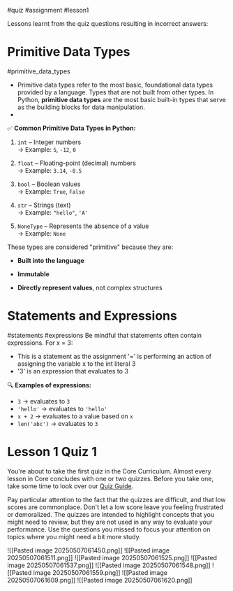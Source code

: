#quiz #assignment #lesson1

Lessons learnt from the quiz questions resulting in incorrect answers:
# **Primitive Data Types**
#primitive_data_types

- Primitive data types refer to the most basic, foundational data types provided by a language. Types that are not built from other types. In Python, **primitive data types** are the most basic built-in types that serve as the building blocks for data manipulation.
- 
✅ **Common Primitive Data Types in Python:**

1. `int` – Integer numbers  
   → Example: `5`, `-12`, `0`

2. `float` – Floating-point (decimal) numbers  
   → Example: `3.14`, `-0.5`

3. `bool` – Boolean values  
   → Example: `True`, `False`

4. `str` – Strings (text)  
   → Example: `"hello"`, `'A'`

5. `NoneType` – Represents the absence of a value  
   → Example: `None`

These types are considered "primitive" because they are:

- **Built into the language**
    
- **Immutable**
    
- **Directly represent values**, not complex structures

# Statements and Expressions
#statements #expressions
Be mindful that statements often contain expressions. 
For x = 3:
- This is a statement as the assignment '=' is performing an action of assigning the variable x to the int literal 3
- '3' is an expression that evaluates to 3

🔍 **Examples of expressions:**

- `3` → evaluates to `3`
- `'hello'` → evaluates to `'hello'`
- `x + 2` → evaluates to a value based on `x`
- `len('abc')` → evaluates to `3`


# Lesson 1 Quiz 1

You're about to take the first quiz in the Core Curriculum. Almost every lesson in Core concludes with one or two quizzes. Before you take one, take some time to look over our [Quiz Guide](https://launchschool.com/gists/9376eab7).

Pay particular attention to the fact that the quizzes are difficult, and that low scores are commonplace. Don't let a low score leave you feeling frustrated or demoralized. The quizzes are intended to highlight concepts that you might need to review, but they are not used in any way to evaluate your performance. Use the questions you missed to focus your attention on topics where you might need a bit more study.


![[Pasted image 20250507061450.png]]
![[Pasted image 20250507061511.png]]
![[Pasted image 20250507061525.png]]
![[Pasted image 20250507061537.png]]
![[Pasted image 20250507061548.png]]
![[Pasted image 20250507061559.png]]
![[Pasted image 20250507061609.png]]
![[Pasted image 20250507061620.png]]

